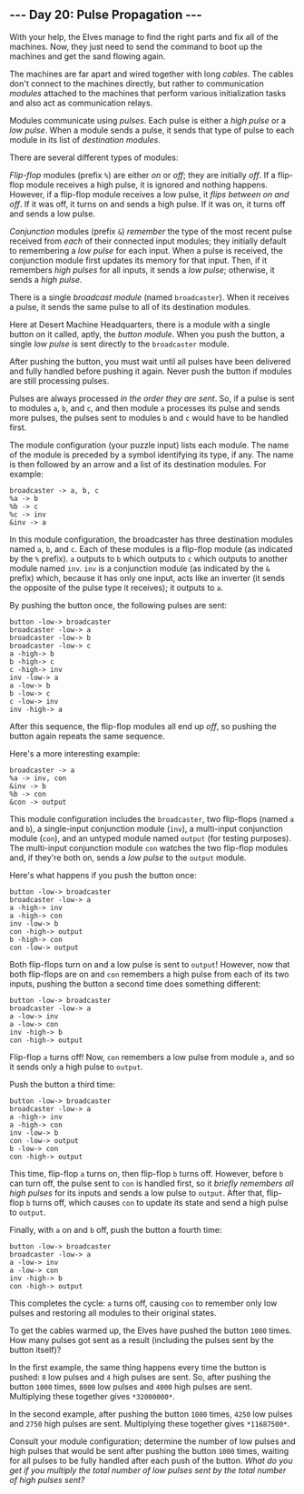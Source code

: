 ## --- Day 20: Pulse Propagation ---

With your help, the Elves manage to find the right parts and fix all of the
machines. Now, they just need to send the command to boot up the machines and
get the sand flowing again.

The machines are far apart and wired together with long *cables*. The cables
don't connect to the machines directly, but rather to communication *modules*
attached to the machines that perform various initialization tasks and also act
as communication relays.

Modules communicate using *pulses*. Each pulse is either a *high pulse* or a
*low pulse*. When a module sends a pulse, it sends that type of pulse to each
module in its list of *destination modules*.

There are several different types of modules:

*Flip-flop* modules (prefix `%`) are either *on* or *off*; they are initially
*off*. If a flip-flop module receives a high pulse, it is ignored and nothing
happens. However, if a flip-flop module receives a low pulse, it *flips between
on and off*. If it was off, it turns on and sends a high pulse. If it was on, it
turns off and sends a low pulse.

*Conjunction* modules (prefix `&`) *remember* the type of the most recent pulse
received from *each* of their connected input modules; they initially default to
remembering a *low pulse* for each input. When a pulse is received, the
conjunction module first updates its memory for that input. Then, if it
remembers *high pulses* for all inputs, it sends a *low pulse*; otherwise, it
sends a *high pulse*.

There is a single *broadcast module* (named `broadcaster`). When it receives a
pulse, it sends the same pulse to all of its destination modules.

Here at Desert Machine Headquarters, there is a module with a single button on
it called, aptly, the *button module*. When you push the button, a single *low
pulse* is sent directly to the `broadcaster` module.

After pushing the button, you must wait until all pulses have been delivered and
fully handled before pushing it again. Never push the button if modules are
still processing pulses.

Pulses are always processed *in the order they are sent*. So, if a pulse is sent
to modules `a`, `b`, and `c`, and then module `a` processes its pulse and sends
more pulses, the pulses sent to modules `b` and `c` would have to be handled
first.

The module configuration (your puzzle input) lists each module. The name of the
module is preceded by a symbol identifying its type, if any. The name is then
followed by an arrow and a list of its destination modules. For example:

```
broadcaster -> a, b, c
%a -> b
%b -> c
%c -> inv
&inv -> a

```

In this module configuration, the broadcaster has three destination modules
named `a`, `b`, and `c`. Each of these modules is a flip-flop module (as
indicated by the `%` prefix). `a` outputs to `b` which outputs to `c` which
outputs to another module named `inv`. `inv` is a conjunction module (as
indicated by the `&` prefix) which, because it has only one input, acts like an
inverter (it sends the opposite of the pulse type it receives); it outputs to
`a`.

By pushing the button once, the following pulses are sent:

```
button -low-> broadcaster
broadcaster -low-> a
broadcaster -low-> b
broadcaster -low-> c
a -high-> b
b -high-> c
c -high-> inv
inv -low-> a
a -low-> b
b -low-> c
c -low-> inv
inv -high-> a

```

After this sequence, the flip-flop modules all end up *off*, so pushing the
button again repeats the same sequence.

Here's a more interesting example:

```
broadcaster -> a
%a -> inv, con
&inv -> b
%b -> con
&con -> output

```

This module configuration includes the `broadcaster`, two flip-flops (named `a`
and `b`), a single-input conjunction module (`inv`), a multi-input conjunction
module (`con`), and an untyped module named `output` (for testing purposes). The
multi-input conjunction module `con` watches the two flip-flop modules and, if
they're both on, sends a *low pulse* to the `output` module.

Here's what happens if you push the button once:

```
button -low-> broadcaster
broadcaster -low-> a
a -high-> inv
a -high-> con
inv -low-> b
con -high-> output
b -high-> con
con -low-> output

```

Both flip-flops turn on and a low pulse is sent to `output`! However, now that
both flip-flops are on and `con` remembers a high pulse from each of its two
inputs, pushing the button a second time does something different:

```
button -low-> broadcaster
broadcaster -low-> a
a -low-> inv
a -low-> con
inv -high-> b
con -high-> output

```

Flip-flop `a` turns off! Now, `con` remembers a low pulse from module `a`, and
so it sends only a high pulse to `output`.

Push the button a third time:

```
button -low-> broadcaster
broadcaster -low-> a
a -high-> inv
a -high-> con
inv -low-> b
con -low-> output
b -low-> con
con -high-> output

```

This time, flip-flop `a` turns on, then flip-flop `b` turns off. However, before
`b` can turn off, the pulse sent to `con` is handled first, so it *briefly
remembers all high pulses* for its inputs and sends a low pulse to `output`.
After that, flip-flop `b` turns off, which causes `con` to update its state and
send a high pulse to `output`.

Finally, with `a` on and `b` off, push the button a fourth time:

```
button -low-> broadcaster
broadcaster -low-> a
a -low-> inv
a -low-> con
inv -high-> b
con -high-> output

```

This completes the cycle: `a` turns off, causing `con` to remember only low
pulses and restoring all modules to their original states.

To get the cables warmed up, the Elves have pushed the button `1000` times. How
many pulses got sent as a result (including the pulses sent by the button
itself)?

In the first example, the same thing happens every time the button is pushed:
`8` low pulses and `4` high pulses are sent. So, after pushing the button `1000`
times, `8000` low pulses and `4000` high pulses are sent. Multiplying these
together gives `*32000000*`.

In the second example, after pushing the button `1000` times, `4250` low pulses
and `2750` high pulses are sent. Multiplying these together gives `*11687500*`.

Consult your module configuration; determine the number of low pulses and high
pulses that would be sent after pushing the button `1000` times, waiting for all
pulses to be fully handled after each push of the button. *What do you get if
you multiply the total number of low pulses sent by the total number of high
pulses sent?*
